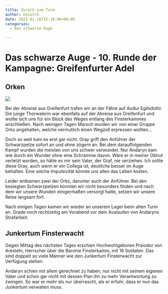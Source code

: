 ```yaml
---
title: Zurück zum Turm
author: hnsstrk
date: 2023-01-16T15:10:00+00:00
categories:
  - Das schwarze Auge

---
```

# Das schwarze Auge - 10. Runde der Kampagne: Greifenfurter Adel

## Orken

![](/uploads/hnsstrk_seven_orcs_ambushing_an_adventurer_group_in_a_forest_a5006af5-d471-42a6-9b20-a6e57b66dc5c-768x512.png)

Bei der Abreise aus Greifenfurt trafen wir an der Fähre auf Auđur Egilsdottir. Die junge Thorwalerin war ebenfalls auf der Abreise aus Greifenfurt und wollte sich uns für ein Stück des Weges entlang des Finsterkammes anschließen. Nach wenigen Tagen Marsch wurden wir von einer Gruppe Orks angehalten, welche vermutlich einen Wegzoll erpressen wollten&#8230;

Doch so weit kam es erst gar nicht. Gray griff den Anführer der Schwarzpelze sofort an und ohne zögern an. Bei dem darauffolgenden Kampf wurden die meisten von uns schwer verwundet. Nur Andaryn kam wie durch ein Wunder ohne eine Schramme davon. Wäre er in meiner Obhut verletzt worden, so hätte es mir sein Vater, der Graf, nie verziehen. Ich sollte diese Gray, auch wenn er ein Collega ist, deutliche besser im Auge behalten. Eine solche Impulsivität könnte uns allen das Leben kosten.

Leider entkamen zwei der Orks, darunter auch der Anführer. Bei den besiegten Schwarzpelzen könnten wir nicht besonders finden und nach dem wir unsere Wunden einigermaßen versorgt hatte, setzen wir unsere Reise langsam fort.

Nach einigen Tagen kamen wir wieder an unserem Lager beim alten Turm an. Grade noch rechtzeitig am Vorabend vor dem Auslaufen von Andaryns Strafarbeit.

## Junkertum Finsterwacht

Gegen Mittag des nächsten Tages erschien Hochwohlgeboren Praiodor von Arestehr, Herrscher über die Baronie Finsterkamm, mit 16 Soldaten. Das sind doppelt so viele Männer wie den Junkertum Finsterwacht zur Verfügung stehen.

Andaryn schien mit allem gerechnet zu haben, nur nicht mit seinem eigenen Vater und schon gar nicht mit dessen Plan ihn zu mehr Verantwortung zu zwingen. So war er mehr als nur überrascht, als er erfuhr, dass er nun das Junkertum verwalten muss.